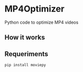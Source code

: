 # MP4Optimizer
Python code to optimize MP4 videos

## How it works


## Requeriments

`pip install moviepy`
